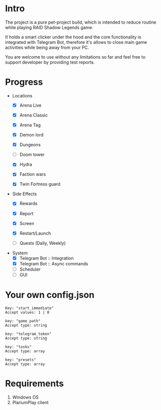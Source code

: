 # Intro

The project is a pure pet-project build, which is intended to reduce routine while playing RAID Shadow Legends game.

It holds a smart clicker under the hood and the core functionality is integrated with Telegram Bot, therefore it's allows to close main game activities while being away from your PC.

You are welcome to use without any limitations so far and feel free to support developer by providing test reports.

# Progress

- Locations
  - [x] Arena Live
  - [x] Arena Classic
  - [x] Arena Tag
  - [x] Demon lord
  - [x] Dungeons
  - [ ] Doom tower
  - [x] Hydra
  - [x] Faction wars
  - [x] Twin Fortress guard


- Side Effects
  - [x] Rewards
  - [x] Report
  - [x] Screen
  - [x] Restart/Launch
  - [ ] Quests (Daily, Weekly)


- System
  - [x] Telegram Bot :: Integration
  - [x] Telegram Bot :: Async commands
  - [ ] Scheduler
  - [ ] GUI 

# Your own config.json

```
Key: "start_immediate"
Accept values: 1 | 0 
```

```
key: "game_path"
Accept type: string
```

```
key: "telegram_token"
Accept type: string
```

```
key: "tasks"
Accept type: array
```

```
key: "presets"
Accept type: array
```


# Requirements

1. Windows OS
2. PlariumPlay client
